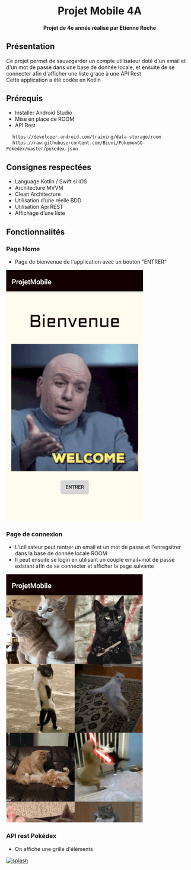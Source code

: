 <h1 align="center">
  Projet Mobile 4A
</h1>



<h4 align="center">Projet de 4e année réalisé par Etienne Roche</h4>

<h2>Présentation</h2>

<p>Ce projet permet de sauvegarder un compte utilisateur doté d'un email et d'un mot de passe dans une base de donnée locale, et ensuite de se connecter afin d'afficher une liste grace à une API Rest
</br>Cette application a été codée en Kotlin </p>

<h2>Prérequis</h2>

<ul>
  <li>Installer Android Studio</li>
  <li>Mise en place de ROOM</li>
  <li>API Rest</li>
</ul>
  
<pre>
  <code>https://developer.android.com/training/data-storage/room</code>
  <code>https://raw.githubusercontent.com/Biuni/PokemonGO-Pokedex/master/pokedex.json</code>
</pre>


<h2>Consignes respectées</h2>

<ul>
  <li>Language Kotlin / Swift si iOS</li>
  <li>Architecture MVVM</li>
  <li>Clean Architecture</li>
  <li>Utilisation d’une réelle BDD</li>
  <li>Utilisation Api REST</li>
  <li>Affichage d’une liste</li>
</ul>

<h2>Fonctionnalités</h2>

<h3>Page Home</h3>
  <ul>
    <li>Page de bienvenue de l'application avec un bouton "ENTRER"</li>
  </ul>
  <p>
    <a href="https://github.com/Frizbby/ProjetMobile/blob/master/ImageGithub/Page_Accueil.png">
      <img src="https://github.com/Frizbby/ProjetMobile/blob/master/ImageGithub/Page_Accueil.png" alt="splash" style="max-width: 100%">
    </a>
  </p>
<h3>Page de connexion</h3>
  <ul>
    <li>L'utilisateur peut rentrer un email et un mot de passe et l'enregsitrer dans la base de donnée locale ROOM</li>
    <li>Il peut ensuite se login en utilisant un couple email+mot de passe existant afin de se connecter et afficher la page suivante</li>
  </ul>
  <p>
    <a href="https://github.com/Frizbby/ProjetMobile/blob/master/ImageGithub/Page_Principale.png">
      <img src="https://github.com/Frizbby/ProjetMobile/blob/master/ImageGithub/Page_Principale.png" alt="splash" style="max-width: 100%">
    </a>
  </p>
<h3>API rest Pokédex</h3>
  <ul>
    <li>On affiche une grille d'éléments</li>

  </ul>
  <p>
    <a href="https://github.com/Frizbby/ProjetMobile/blob/master/ImageGithub/Page_D%C3%A9tail.png">
      <img src="https://github.com/Frizbby/ProjetMobile/blob/master/ImageGithub/Page_D%C3%A9tail.png" alt="splash" style="max-width: 100%">
    </a>
  </p>
